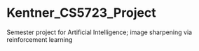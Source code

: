 # Kentner_CS5723_Project
Semester project for Artificial Intelligence; image sharpening via reinforcement learning
